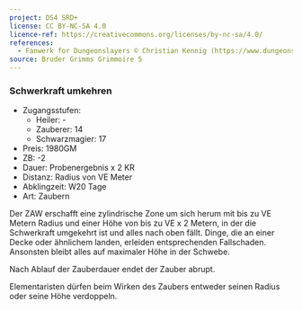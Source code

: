 ```yaml
---
project: DS4 SRD+
license: CC BY-NC-SA 4.0
licence-ref: https://creativecommons.org/licenses/by-nc-sa/4.0/
references: 
  - Fanwerk for Dungeonslayers © Christian Kennig (https://www.dungeonslayers.net/)
source: Bruder Grimms Grimmoire 5
---
```


### Schwerkraft umkehren

- Zugangsstufen:
  - Heiler: -
  - Zauberer: 14
  - Schwarzmagier: 17
- Preis: 1980GM
- ZB: -2
- Dauer: Probenergebnis x 2 KR
- Distanz: Radius von VE Meter
- Abklingzeit: W20 Tage
- Art: Zaubern

Der ZAW erschafft eine zylindrische Zone um sich herum mit bis zu VE Metern Radius und einer Höhe von bis zu VE x 2 Metern, in der die Schwerkraft umgekehrt ist und alles nach oben fällt. Dinge, die an einer Decke oder ähnlichem landen, erleiden entsprechenden Fallschaden. Ansonsten bleibt alles auf maximaler Höhe in der Schwebe.

Nach Ablauf der Zauberdauer endet der Zauber abrupt.

Elementaristen dürfen beim Wirken des Zaubers entweder seinen Radius oder seine Höhe verdoppeln.

